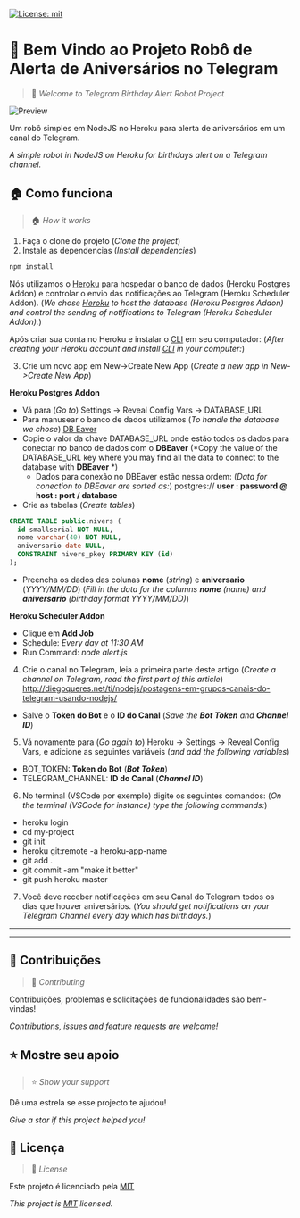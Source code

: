 [![License: mit](https://img.shields.io/badge/License-mit-yellow.svg)](https://github.com/diegoqueres/nivers-familia/blob/main/LICENSE)
# 👋 Bem Vindo ao Projeto Robô de Alerta de Aniversários no Telegram
> 👋 *Welcome to Telegram Birthday Alert Robot Project*

![Preview](https://i.ibb.co/qp28HKb/birthday-telegram.png)

Um robô simples em NodeJS no Heroku para alerta de aniversários em um canal do Telegram.

*A simple robot in NodeJS on Heroku for birthdays alert on a Telegram channel.*


## 🏠 Como funciona
> 🏠 *How it works*
1. Faça o clone do projeto (*Clone the project*)
2. Instale as dependencias (*Install dependencies*)
```bash
npm install
```

Nós utilizamos o [Heroku](https://www.heroku.com/) para hospedar o banco de dados (Heroku Postgres Addon) e controlar o envio das notificações ao Telegram (Heroku Scheduler Addon). (*We chose [Heroku](https://www.heroku.com/) to host the database (Heroku Postgres Addon) and control the sending of notifications to Telegram (Heroku Scheduler Addon).*)

Após criar sua conta no Heroku e instalar o [CLI](https://devcenter.heroku.com/articles/heroku-cli) em seu computador: (*After creating your Heroku account and install [CLI](https://devcenter.heroku.com/articles/heroku-cli) in your computer:*)

3. Crie um novo app em New->Create New App (*Create a new app in New->Create New App*)
  
**Heroku Postgres Addon**
  - Vá para (*Go to*) Settings -> Reveal Config Vars -> DATABASE_URL 
  - Para manusear o banco de dados utilizamos (*To handle the database we chose*) [DB Eaver](https://dbeaver.io/)
  - Copie o valor da chave DATABASE_URL onde estão todos os dados para conectar no banco de dados com o **DBEaver** (*Copy the value of the DATABASE_URL key where you may find all the data to connect to the database with **DBEaver** *)
    - Dados para conexão no DBEaver estão nessa ordem: (*Data for conection to DBEaver are sorted as:*) postgres:// **user : password @ host : port / database**
  - Crie as tabelas (*Create tables*)
  ```sql
  CREATE TABLE public.nivers (
    id smallserial NOT NULL,
    nome varchar(40) NOT NULL,
    aniversario date NULL,
    CONSTRAINT nivers_pkey PRIMARY KEY (id)
  );
  ```
  - Preencha os dados das colunas **nome** (*string*) e **aniversario** (*YYYY/MM/DD*) (*Fill in the data for the columns **nome** (name) and **aniversario** (birthday format *YYYY/MM/DD*)*)

**Heroku Scheduler Addon**
  - Clique em **Add Job**
  - Schedule: *Every day at 11:30 AM*
  - Run Command: *node alert.js*

4. Crie o canal no Telegram, leia a primeira parte deste artigo (*Create a channel on Telegram, read the first part of this article*) http://diegoqueres.net/ti/nodejs/postagens-em-grupos-canais-do-telegram-usando-nodejs/
  - Salve o **Token do Bot** e o **ID do Canal** (*Save the **Bot Token** and **Channel ID***)

5. Vá novamente para (*Go again to*) Heroku -> Settings -> Reveal Config Vars, e adicione as seguintes variáveis (*and add the following variables*)
  - BOT_TOKEN: **Token do Bot** (***Bot Token***)
  - TELEGRAM_CHANNEL: **ID do Canal** (***Channel ID***)

6. No terminal (VSCode por exemplo) digite os seguintes comandos: (*On the terminal (VSCode for instance) type the following commands:*)
  - heroku login
  - cd my-project
  - git init
  - heroku git:remote -a heroku-app-name
  - git add .
  - git commit -am "make it better"
  - git push heroku master

7. Você deve receber notificações em seu Canal do Telegram todos os dias que houver aniversários. (*You should get notifications on your Telegram Channel every day which has birthdays.*)


---
---

## 🤝 Contribuições
> 🤝 *Contributing*

Contribuições, problemas e solicitações de funcionalidades são bem-vindas!

*Contributions, issues and feature requests are welcome!*

## ⭐️ Mostre seu apoio
> ⭐️ *Show your support*

Dê uma estrela se esse projecto te ajudou!

*Give a star if this project helped you!*

## 📝 Licença
> 📝 *License*

Este projeto é licenciado pela [MIT](https://github.com/diegoqueres/nivers-familia/blob/main/LICENSE)

*This project is [MIT](https://github.com/diegoqueres/nivers-familia/blob/main/LICENSE) licensed.*
